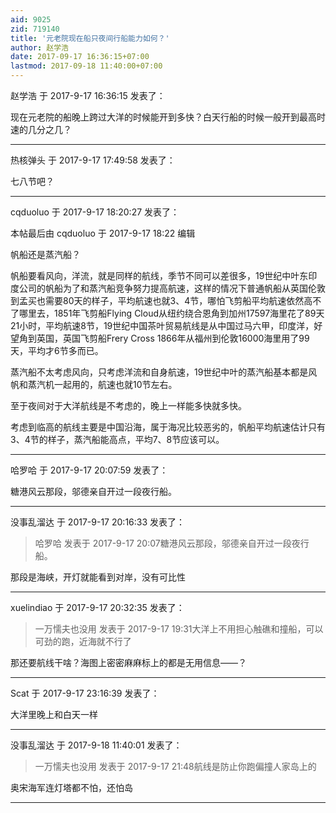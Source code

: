 ```yaml
---
aid: 9025
zid: 719140
title: '元老院现在船只夜间行船能力如何？'
author: 赵学浩
date: 2017-09-17 16:36:15+07:00
lastmod: 2017-09-18 11:40:00+07:00
---
```


赵学浩 于 2017-9-17 16:36:15 发表了：

现在元老院的船晚上跨过大洋的时候能开到多快？白天行船的时候一般开到最高时速的几分之几？

---------

热核弹头 于 2017-9-17 17:49:58 发表了：

七八节吧？

---------

cqduoluo 于 2017-9-17 18:20:27 发表了：

本帖最后由 cqduoluo 于 2017-9-17 18:22 编辑 

帆船还是蒸汽船？

帆船要看风向，洋流，就是同样的航线，季节不同可以差很多，19世纪中叶东印度公司的帆船为了和蒸汽船竞争努力提高航速，这样的情况下普通帆船从英国伦敦到孟买也需要80天的样子，平均航速也就3、4节，哪怕飞剪船平均航速依然高不了哪里去，1851年飞剪船Flying Cloud从纽约绕合恩角到加州17597海里花了89天21小时，平均航速8节，19世纪中国茶叶贸易航线是从中国过马六甲，印度洋，好望角到英国，英国飞剪船Frery Cross 1866年从福州到伦敦16000海里用了99天，平均才6节多而已。

蒸汽船不太考虑风向，只考虑洋流和自身航速，19世纪中叶的蒸汽船基本都是风帆和蒸汽机一起用的，航速也就10节左右。

至于夜间对于大洋航线是不考虑的，晚上一样能多快就多快。

考虑到临高的航线主要是中国沿海，属于海况比较恶劣的，帆船平均航速估计只有3、4节的样子，蒸汽船能高点，平均7、8节应该可以。

---------

哈罗哈 于 2017-9-17 20:07:59 发表了：

糖港风云那段，邬德亲自开过一段夜行船。

---------

没事乱溜达 于 2017-9-17 20:16:33 发表了：

> 哈罗哈 发表于 2017-9-17 20:07糖港风云那段，邬德亲自开过一段夜行船。



那段是海峡，开灯就能看到对岸，没有可比性

---------

xuelindiao 于 2017-9-17 20:32:35 发表了：

> 一万懦夫也没用 发表于 2017-9-17 19:31大洋上不用担心触礁和撞船，可以可劲的跑，近海就不行了



那还要航线干啥？海图上密密麻麻标上的都是无用信息——？

---------

Scat 于 2017-9-17 23:16:39 发表了：

大洋里晚上和白天一样

---------

没事乱溜达 于 2017-9-18 11:40:01 发表了：

> 一万懦夫也没用 发表于 2017-9-17 21:48航线是防止你跑偏撞人家岛上的



奥宋海军连灯塔都不怕，还怕岛

---------

